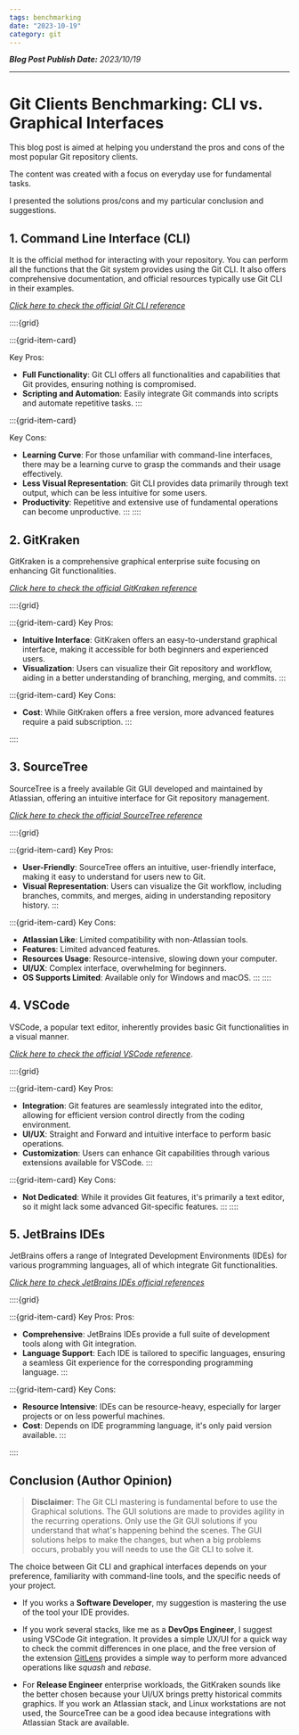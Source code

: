 ```yaml
---
tags: benchmarking
date: "2023-10-19"
category: git
---
```


*__Blog Post Publish Date:__ 2023/10/19*

---

# Git Clients Benchmarking: CLI vs. Graphical Interfaces

This blog post is aimed at helping you understand the pros and cons of the most popular Git repository clients.

The content was created with a focus on everyday use for fundamental tasks. 

I presented the solutions pros/cons and my particular conclusion and suggestions.

## 1. Command Line Interface (CLI)

It is the official method for interacting with your repository. You can perform all the functions that the Git system provides using the Git CLI. It also offers comprehensive documentation, and official resources typically use Git CLI in their examples.

_[Click here to check the official Git CLI reference](https://git-scm.com/download/linux)_

::::{grid}

:::{grid-item-card}

<i class="fa-solid fa-face-smile"></i> Key Pros:
- __Full Functionality__: Git CLI offers all functionalities and capabilities that Git provides, ensuring nothing is compromised.
- __Scripting and Automation__: Easily integrate Git commands into scripts and automate repetitive tasks.
:::

:::{grid-item-card}

<i class="fa-solid fa-face-frown"></i> Key Cons:
- __Learning Curve__: For those unfamiliar with command-line interfaces, there may be a learning curve to grasp the commands and their usage effectively.
- __Less Visual Representation__: Git CLI provides data primarily through text output, which can be less intuitive for some users.
- __Productivity__: Repetitive and extensive use of fundamental operations can become unproductive.
:::
::::

## 2. GitKraken

GitKraken is a comprehensive graphical enterprise suite focusing on enhancing Git functionalities.

_[Click here to check the official GitKraken reference](https://www.gitkraken.com/)_

::::{grid}

:::{grid-item-card}
<i class="fa-solid fa-face-smile"></i> Key Pros:
- __Intuitive Interface__: GitKraken offers an easy-to-understand graphical interface, making it accessible for both beginners and experienced users.
- __Visualization__: Users can visualize their Git repository and workflow, aiding in a better understanding of branching, merging, and commits.
:::

:::{grid-item-card}
<i class="fa-solid fa-face-frown"></i> Key Cons:
- __Cost__: While GitKraken offers a free version, more advanced features require a paid subscription.
:::

::::

## 3. SourceTree

SourceTree is a freely available Git GUI developed and maintained by Atlassian, offering an intuitive interface for Git repository management.

_[Click here to check the official SourceTree reference](https://www.sourcetreeapp.com/)_


::::{grid}

:::{grid-item-card}
<i class="fa-solid fa-face-smile"></i> Key Pros:
- __User-Friendly__: SourceTree offers an intuitive, user-friendly interface, making it easy to understand for users new to Git.
- __Visual Representation__: Users can visualize the Git workflow, including branches, commits, and merges, aiding in understanding repository history.
:::

:::{grid-item-card}
<i class="fa-solid fa-face-frown"></i> Key Cons:
- __Atlassian Like__: Limited compatibility with non-Atlassian tools.
- __Features__: Limited advanced features.
- __Resources Usage__: Resource-intensive, slowing down your computer.
- __UI/UX__: Complex interface, overwhelming for beginners.
- __OS Supports Limited__: Available only for Windows and macOS.
:::
::::

## 4. VSCode

VSCode, a popular text editor, inherently provides basic Git functionalities in a visual manner.

_[Click here to check the official VSCode reference](https://code.visualstudio.com/)_.

::::{grid}

:::{grid-item-card}
<i class="fa-solid fa-face-smile"></i> Key Pros:
- __Integration__: Git features are seamlessly integrated into the editor, allowing for efficient version control directly from the coding environment.
- __UI/UX__: Straight and Forward and intuitive interface to perform basic operations.
- __Customization__: Users can enhance Git capabilities through various extensions available for VSCode.
:::

:::{grid-item-card}
<i class="fa-solid fa-face-frown"></i> Key Cons:
- __Not Dedicated__: While it provides Git features, it's primarily a text editor, so it might lack some advanced Git-specific features.
:::
::::

## 5. JetBrains IDEs

JetBrains offers a range of Integrated Development Environments (IDEs) for various programming languages, all of which integrate Git functionalities.

_[Click here to check JetBrains IDEs official references](https://www.jetbrains.com/pt-br/)_

::::{grid}

:::{grid-item-card}
<i class="fa-solid fa-face-smile"></i> Key Pros:
Pros:
- __Comprehensive__: JetBrains IDEs provide a full suite of development tools along with Git integration.
- __Language Support__: Each IDE is tailored to specific languages, ensuring a seamless Git experience for the corresponding programming language.
:::

:::{grid-item-card}
<i class="fa-solid fa-face-frown"></i> Key Cons:
- __Resource Intensive__: IDEs can be resource-heavy, especially for larger projects or on less powerful machines.
- __Cost__: Depends on IDE programming language, it's only paid version available.
:::

::::

## Conclusion (Author Opinion)

> __Disclaimer__: The Git CLI mastering is fundamental before to use the Graphical solutions. The GUI solutions are made to provides agility in the recurring operations. Only use the Git GUI solutions if you understand that what's happening behind the scenes. The GUI solutions helps to make the changes, but when a big problems occurs, probably you will needs to use the Git CLI to solve it.

The choice between Git CLI and graphical interfaces depends on your preference, familiarity with command-line tools, and the specific needs of your project. 

- If you works a __Software Developer__, my suggestion is mastering the use of the tool your IDE provides.

- If you work several stacks, like me as a __DevOps Engineer__, I suggest using VSCode Git integration. It provides a simple UX/UI for a quick way to check the commit differences in one place, and the free version of the extension [GitLens](https://marketplace.visualstudio.com/items?itemName=eamodio.gitlens)  provides a simple way to perform more advanced operations like _squash_ and _rebase_.

- For __Release Engineer__ enterprise workloads, the GitKraken sounds like the better chosen because your UI/UX brings pretty historical commits graphics. If you work an Atlassian stack, and Linux workstations are not used, the SourceTree can be a good idea because integrations with Atlassian Stack are available.
